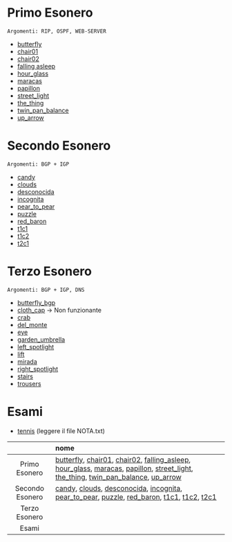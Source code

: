 # Primo Esonero
```Argomenti: RIP, OSPF, WEB-SERVER```
- [butterfly](./butterfly/)
- [chair01](./chair01/)
- [chair02](./chair02/)
- [falling asleep](./falling_asleep/)
- [hour_glass](./hour_glass/)
- [maracas](./maracas/)
- [papillon](./papillon/)
- [street_light](./street_light/)
- [the_thing](./the_thing/)
- [twin_pan_balance](./twin_pan_balance/)
- [up_arrow](./up_arrow/)
# Secondo Esonero
```Argomenti: BGP + IGP```
- [candy](./candy/)
- [clouds](./clouds/)
- [desconocida](./desconocida/)
- [incognita](./incognita/)
- [pear_to_pear](./pear_to_pear/)
- [puzzle](./puzzle/)
- [red_baron](./red_baron/)
- [t1c1](./t1c1/)
- [t1c2](./t1c2/)
- [t2c1](./t2c1/)
# Terzo Esonero
```Argomenti: BGP + IGP, DNS```
- [butterfly_bgp](./butterfly_bgp/)
- [cloth_cap](./cloth_cap/) -> Non funzionante
- [crab](./crab/)
- [del_monte](./del_monte/)
- [eye](./eye)
- [garden_umbrella](./garden_umbrella/)
- [left_spotlight](./left_spotlight/)
- [lift](./lift/)
- [mirada](./mirada/)
- [right_spotlight](./right_spotlight/)
- [stairs](./stairs/)
- [trousers](./trousers/)
# Esami
- [tennis](./tennis/) (leggere il file NOTA.txt)

|   | nome |
|:---:|:---|
| Primo Esonero  | [butterfly](./butterfly/), [chair01](./chair01/), [chair02](./chair02/), [falling_asleep](./falling_asleep/), [hour_glass](./hour_glass/), [maracas](./maracas/), [papillon](./papillon/), [street_light](./street_light/), [the_thing](./the_thing/), [twin_pan_balance](./twin_pan_balance/), [up_arrow](./up_arrow/) |
| Secondo Esonero  | [candy](./candy/), [clouds](./clouds/), [desconocida](./desconocida/), [incognita](./incognita/), [pear_to_pear](./pear_to_pear/), [puzzle](./puzzle/), [red_baron](./red_baron/), [t1c1](./t1c1/), [t1c2](./t1c2/), [t2c1](./t2c1/) |
| Terzo Esonero |  |
| Esami |  |